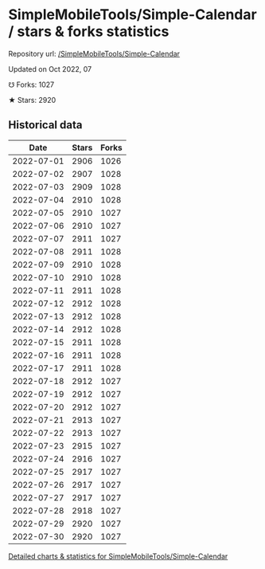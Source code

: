 # SimpleMobileTools/Simple-Calendar / stars & forks statistics

Repository url: [/SimpleMobileTools/Simple-Calendar](https://github.com/SimpleMobileTools/Simple-Calendar)

Updated on Oct 2022, 07

☋ Forks: 1027

★ Stars: 2920

## Historical data
| Date | Stars | Forks |
|------|-------|-------|
| 2022-07-01 | 2906 | 1026 | 
| 2022-07-02 | 2907 | 1028 | 
| 2022-07-03 | 2909 | 1028 | 
| 2022-07-04 | 2910 | 1028 | 
| 2022-07-05 | 2910 | 1027 | 
| 2022-07-06 | 2910 | 1027 | 
| 2022-07-07 | 2911 | 1027 | 
| 2022-07-08 | 2911 | 1028 | 
| 2022-07-09 | 2910 | 1028 | 
| 2022-07-10 | 2910 | 1028 | 
| 2022-07-11 | 2911 | 1028 | 
| 2022-07-12 | 2912 | 1028 | 
| 2022-07-13 | 2912 | 1028 | 
| 2022-07-14 | 2912 | 1028 | 
| 2022-07-15 | 2911 | 1028 | 
| 2022-07-16 | 2911 | 1028 | 
| 2022-07-17 | 2911 | 1028 | 
| 2022-07-18 | 2912 | 1027 | 
| 2022-07-19 | 2912 | 1027 | 
| 2022-07-20 | 2912 | 1027 | 
| 2022-07-21 | 2913 | 1027 | 
| 2022-07-22 | 2913 | 1027 | 
| 2022-07-23 | 2915 | 1027 | 
| 2022-07-24 | 2916 | 1027 | 
| 2022-07-25 | 2917 | 1027 | 
| 2022-07-26 | 2917 | 1027 | 
| 2022-07-27 | 2917 | 1027 | 
| 2022-07-28 | 2918 | 1027 | 
| 2022-07-29 | 2920 | 1027 | 
| 2022-07-30 | 2920 | 1027 | 


[Detailed charts & statistics for SimpleMobileTools/Simple-Calendar](https://reviewgithub.com/rep/SimpleMobileTools/Simple-Calendar)
